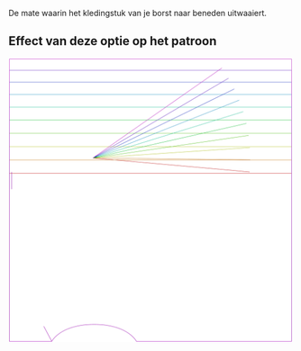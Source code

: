 
De mate waarin het kledingstuk van je borst naar beneden uitwaaiert.


## Effect van deze optie op het patroon
![Deze afbeelding toont het effect van deze optie door meerdere varianten die een andere waarde hebben voor deze optie te vervangen](tamiko_flare_sample.svg "Effect van deze optie op het patroon")